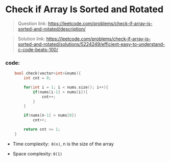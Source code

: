 # Check if Array Is Sorted and Rotated

> Question link:
https://leetcode.com/problems/check-if-array-is-sorted-and-rotated/description/

> Solution link:
https://leetcode.com/problems/check-if-array-is-sorted-and-rotated/solutions/5224249/efficient-easy-to-understand-c-code-beats-100/


### code:
```C++
    bool check(vector<int>&nums){
        int cnt = 0;

        for(int i = 1; i < nums.size(); i++){
            if(nums[i-1] > nums[i]){
                cnt++;
            }
        }

        if(nums[n-1] > nums[0])
            cnt++;

        return cnt <= 1;
    }

```

- Time complexity:` 0(n)`, n is the size of the array

- Space complexity: `0(1)`
